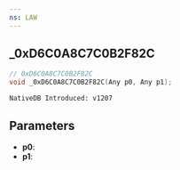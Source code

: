 ```yaml
---
ns: LAW
---
```

## _0xD6C0A8C7C0B2F82C

```c
// 0xD6C0A8C7C0B2F82C
void _0xD6C0A8C7C0B2F82C(Any p0, Any p1);
```

```
NativeDB Introduced: v1207
```

## Parameters
* **p0**:
* **p1**:
